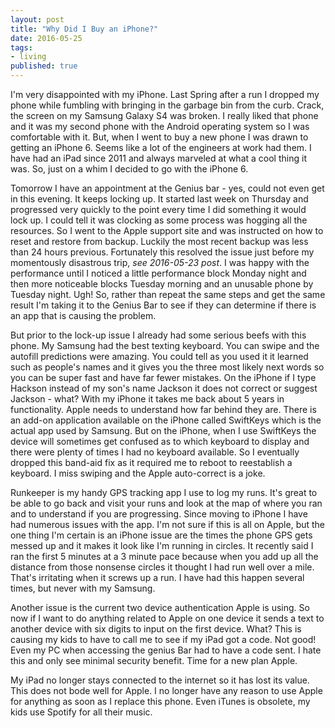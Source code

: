 ```yaml
---
layout: post
title: "Why Did I Buy an iPhone?"
date: 2016-05-25
tags:
- living
published: true
---
```


I'm very disappointed with my iPhone.  Last Spring after a run I dropped my phone while fumbling with bringing in the garbage bin from the curb.  Crack, the screen on my Samsung Galaxy S4 was broken.  I really liked that phone and it was my second phone with the Android operating system so I was comfortable with it.  But, when I went to buy a new phone I was drawn to getting an iPhone 6.  Seems like a lot of the engineers at work had them.  I have had an iPad since 2011 and always marveled at what a cool thing it was.  So, just on a whim I decided to go with the iPhone 6. 
 
Tomorrow I have an appointment at the Genius bar - yes, could not even get in this evening.  It keeps locking up.  It started last week on Thursday and progressed very quickly to the point every time I did something it would lock up.  I could tell it was clocking as some process was hogging all the resources.  So I went to the Apple support site and was instructed on how to reset and restore from backup.  Luckily the most recent backup was less than 24 hours previous.  Fortunately this resolved the issue just before my momentously disastrous trip, *see 2016-05-23 post*.  I was happy with the performance until I noticed a little performance block Monday night and then more noticeable blocks Tuesday morning and an unusable phone by Tuesday night.  Ugh!  So, rather than repeat the same steps and get the same result I'm taking it to the Genius Bar to see if they can determine if there is an app that is causing the problem. 
 
But prior to the lock-up issue I already had some serious beefs with this phone.  My Samsung had the best texting keyboard.  You can swipe and the autofill predictions were amazing.  You could tell as you used it it learned such as people's names and it gives you the three most likely next words so you can be super fast and have far fewer mistakes.  On the iPhone if I type Hackson instead of my son's name Jackson it does not correct or suggest Jackson - what?  With my iPhone it takes me back about 5 years in functionality.  Apple needs to understand how far behind they are.  There is an add-on application available on the iPhone called SwiftKeys which is the actual app used by Samsung.  But on the iPhone, when I use SwiftKeys the device will sometimes get confused as to which keyboard to display and there were plenty of times I had no keyboard available.  So I eventually dropped this band-aid fix as it required me to reboot to reestablish a keyboard.  I miss swiping and the Apple auto-correct is a joke. 
 
Runkeeper is my handy GPS tracking app I use to log my runs.  It's great to be able to go back and visit your runs and look at the map of where you ran and to understand if you are progressing.  Since moving to iPhone I have had numerous issues with the app.  I'm not sure if this is all on Apple, but the one thing I'm certain is an iPhone issue are the times the phone GPS gets messed up and it makes it look like I'm running in circles.  It recently said I ran the first 5 minutes at a 3 minute pace because when you add up all the distance from those nonsense circles it thought I had run well over a mile.  That's irritating when it screws up a run.  I have had this happen several times, but never with my Samsung.

Another issue is the current two device authentication Apple is using.  So now if I want to do anything related to Apple on one device it sends a text to another device with six digits to input on the first device.  What?  This is causing my kids to have to call me to see if my iPad got a code.  Not good!  Even my PC when accessing the genius Bar had to have a code sent.  I hate this and only see minimal security benefit. Time for a new plan Apple. 
 
My iPad no longer stays connected to the internet so it has lost its value.  This does not bode well for Apple.  I no longer have any reason to use Apple for anything as soon as I replace this phone.  Even iTunes is obsolete, my kids use Spotify for all their music. 
 
